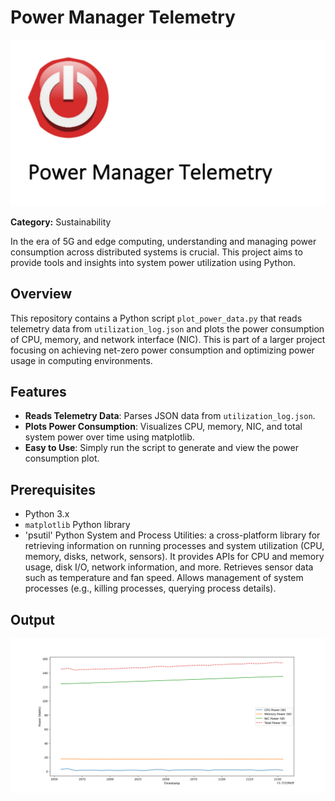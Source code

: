 # Power Manager Telemetry

![Telemetry](telemetry_image.png)

**Category:** Sustainability  

In the era of 5G and edge computing, understanding and managing power consumption across distributed systems is crucial. This project aims to provide tools and insights into system power utilization using Python.

## Overview

This repository contains a Python script `plot_power_data.py` that reads telemetry data from `utilization_log.json` and plots the power consumption of CPU, memory, and network interface (NIC). This is part of a larger project focusing on achieving net-zero power consumption and optimizing power usage in computing environments.

## Features

- **Reads Telemetry Data**: Parses JSON data from `utilization_log.json`.
- **Plots Power Consumption**: Visualizes CPU, memory, NIC, and total system power over time using matplotlib.
- **Easy to Use**: Simply run the script to generate and view the power consumption plot.

## Prerequisites

- Python 3.x
- `matplotlib` Python library
- 'psutil' Python System and Process Utilities: a cross-platform library for retrieving information on running processes and system utilization (CPU, memory, disks, network, sensors).
It provides APIs for CPU and memory usage, disk I/O, network information, and more.
Retrieves sensor data such as temperature and fan speed.
Allows management of system processes (e.g., killing processes, querying process details).

## Output

![Output](Figure_2.png)

